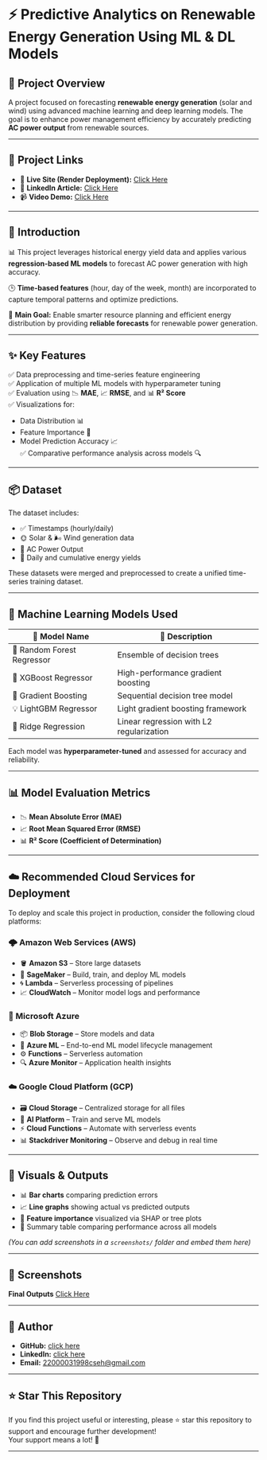 # ⚡ Predictive Analytics on Renewable Energy Generation Using ML & DL Models

## 🚀 Project Overview

A project focused on forecasting **renewable energy generation** (solar and wind) using advanced machine learning and deep learning models. The goal is to enhance power management efficiency by accurately predicting **AC power output** from renewable sources.

---

## 🔗 Project Links

- 🔗 **Live Site (Render Deployment):** [Click Here](https://github.com/Naveen939258)
- 📰 **LinkedIn Article:** [Click Here](https://www.linkedin.com/in/kakarla-naveen-2092411b3/)
- 📹 **Video Demo:** [Click Here](https://drive.google.com/file/d/10rZlQkN3P1XIL227NBTmv4J-bFpT5J7R/view?usp=sharing)

---

## 📖 Introduction

📊 This project leverages historical energy yield data and applies various **regression-based ML models** to forecast AC power generation with high accuracy.

🕒 **Time-based features** (hour, day of the week, month) are incorporated to capture temporal patterns and optimize predictions.

🎯 **Main Goal:** Enable smarter resource planning and efficient energy distribution by providing **reliable forecasts** for renewable power generation.

---

## ✨ Key Features

✅ Data preprocessing and time-series feature engineering  
✅ Application of multiple ML models with hyperparameter tuning  
✅ Evaluation using 📉 **MAE**, 📈 **RMSE**, and 📊 **R² Score**  
✅ Visualizations for:
- Data Distribution 📊
- Feature Importance 🌟
- Model Prediction Accuracy 📈  
✅ Comparative performance analysis across models 🔍

---

## 📦 Dataset

The dataset includes:
- ✅ Timestamps (hourly/daily)
- 🌞 Solar & 🌬️ Wind generation data
- 🔌 AC Power Output
- 📅 Daily and cumulative energy yields

These datasets were merged and preprocessed to create a unified time-series training dataset.

---

## 🤖 Machine Learning Models Used

| 🔢 Model Name                | 🔧 Description                        |
|-----------------------------|---------------------------------------|
| 🌲 Random Forest Regressor  | Ensemble of decision trees            |
| 🚀 XGBoost Regressor        | High-performance gradient boosting    |
| 🌄 Gradient Boosting        | Sequential decision tree model        |
| 💡 LightGBM Regressor       | Light gradient boosting framework     |
| 📐 Ridge Regression         | Linear regression with L2 regularization |

Each model was **hyperparameter-tuned** and assessed for accuracy and reliability.

---

## 📊 Model Evaluation Metrics

- 📉 **Mean Absolute Error (MAE)**
- 📈 **Root Mean Squared Error (RMSE)**
- 📊 **R² Score (Coefficient of Determination)**

---

## ☁️ Recommended Cloud Services for Deployment

To deploy and scale this project in production, consider the following cloud platforms:

### 🌩️ Amazon Web Services (AWS)
- 🪣 **Amazon S3** – Store large datasets
- 🧪 **SageMaker** – Build, train, and deploy ML models
- 🌀 **Lambda** – Serverless processing of pipelines
- 📈 **CloudWatch** – Monitor model logs and performance

### 🔷 Microsoft Azure
- 📦 **Blob Storage** – Store models and data
- 🧠 **Azure ML** – End-to-end ML model lifecycle management
- ⚙️ **Functions** – Serverless automation
- 🔍 **Azure Monitor** – Application health insights

### ☁️ Google Cloud Platform (GCP)
- 🗃️ **Cloud Storage** – Centralized storage for all files
- 🤖 **AI Platform** – Train and serve ML models
- ⚡ **Cloud Functions** – Automate with serverless events
- 📊 **Stackdriver Monitoring** – Observe and debug in real time

---

## 📸 Visuals & Outputs

- 📊 **Bar charts** comparing prediction errors  
- 📈 **Line graphs** showing actual vs predicted outputs  
- 🌟 **Feature importance** visualized via SHAP or tree plots  
- 🧾 Summary table comparing performance across all models  

*(You can add screenshots in a `screenshots/` folder and embed them here)*

---

## 📸 Screenshots

**Final Outputs**
[Click Here](Final_Outputs/)

---

## 👤 Author

- **GitHub:** [click here](https://github.com/naveen939258)  
- **LinkedIn:** [click here](https://www.linkedin.com/in/kakarla-naveen-2092411b3/)  
- **Email:** 22000031998cseh@gmail.com
  
---

## ⭐ Star This Repository

If you find this project useful or interesting, please ⭐ star this repository to support and encourage further development!  
Your support means a lot! 🙏

---

